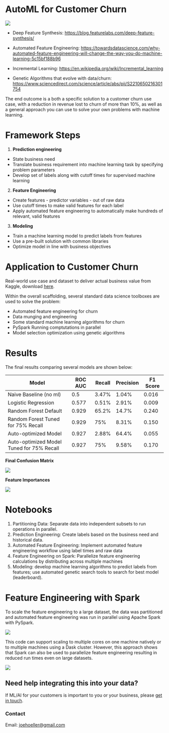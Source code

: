 # AutoML for Customer Churn

![](images/overall_framework.png)
* Deep Feature Synthesis: https://blog.featurelabs.com/deep-feature-synthesis/

* Automated Feature Engineering: https://towardsdatascience.com/why-automated-feature-engineering-will-change-the-way-you-do-machine-learning-5c15bf188b96

* Incremental Learning: https://en.wikipedia.org/wiki/Incremental_learning

* Genetic Algorithms that evolve with data/churn: https://www.sciencedirect.com/science/article/abs/pii/S2210650216301754


The end outcome is a both a specific solution to a customer churn use case, with a reduction in revenue lost to churn of more than 10%, 
as well as a general approach you can use to solve your own problems with machine learning. 

# Framework Steps

1. __Prediction engineering__
  * State business need
  * Translate business requirement into machine learning task by specifying problem parameters
  * Develop set of labels along with cutoff times for supervised machine learning
2. __Feature Engineering__
  * Create features - predictor variables - out of raw data 
  * Use cutoff times to make valid features for each label
  * Apply automated feature engineering to automatically make hundreds of relevant, valid features 
3. __Modeling__
  * Train a machine learning model to predict labels from features
  * Use a pre-built solution with common libraries
  * Optimize model in line with business objectives


# Application to Customer Churn

Real-world use case and dataset to deliver actual business value from Kaggle, download [here](https://www.kaggle.com/c/kkbox-churn-prediction-challenge/data).

Within the overall scaffolding, several standard data science toolboxes are used to solve the problem:

* Automated feature engineering for churn
* Data munging and engineering
* Some standard machine learning algorithms for churn
* PySpark Running comptutations in parallel
* Model selection optimization using genetic algorithms

# Results

The final results comparing several models are shown below:

| Model                                     | ROC AUC | Recall | Precision | F1 Score |
|-------------------------------------------|---------|--------|-----------|----------|
| Naive Baseline (no ml)                    | 0.5     | 3.47%  | 1.04%     | 0.016   |
| Logistic Regression                       | 0.577   | 0.51%  | 2.91%     | 0.009   |
| Random Forest Default                     | 0.929   | 65.2%  | 14.7%     | 0.240   |
| Random Forest Tuned for 75% Recall        | 0.929   | 75%    | 8.31%     | 0.150    |
| Auto-optimized Model                      | 0.927   | 2.88%  | 64.4%     | 0.055   |
| Auto-optimized Model Tuned for 75% Recall | 0.927   | 75%    | 9.58%     | 0.170    |

__Final Confusion Matrix__

![](images/confusion_matrix_rf.png)

__Feature Importances__

![](images/most_important_rf.png)

# Notebooks

1. Partitioning Data: Separate data into independent subsets to run operations in parallel.
2. Prediction Engineering: Create labels based on the business need and historical data.
3. Automated Feature Engineering: Implement automated feature engineering workflow using label times and raw data
4. Feature Engineering on Spark: Parallelize feature engineering calculations by distributing across multiple machines
5. Modeling: develop machine learning algorithms to predict labels from features; use automated genetic search tools to search for best model (leaderboard).

# Feature Engineering with Spark

To scale the feature engineering to a large dataset, the data was partitioned and automated feature engineering was run in parallel
using Apache Spark with PySpark. 

![](images/spark-logo-trademark.png)

This code can support scaling to multiple cores on one machine natively or to multiple machines using a Dask cluster. However, this
approach shows that Spark can also be used to parallelize feature engineering resulting in reduced run times even on large datasets.


![](images/distributed_architecture.png)

## Need help integrating this into your data?

If ML/AI for your customers is important to you or your business, please [get in touch](https://www.linkedin.com/in/computer-vision-engineer/).

### Contact

Email: joehoeller@gmail.com

